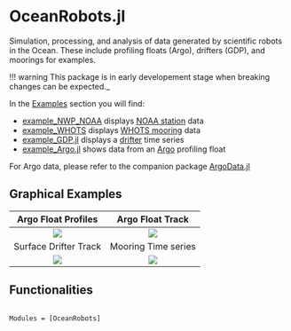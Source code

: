 # OceanRobots.jl

Simulation, processing, and analysis of data generated by scientific robots in the Ocean. These include profiling floats (Argo), drifters (GDP), and moorings for examples.

!!! warning	
    This package is in early developement stage when breaking changes can be expected._

In the [Examples](@ref) section you will find:

- [example\_NWP\_NOAA](examples/example_NWP_NOAA.html) displays [NOAA station](https://www.ndbc.noaa.gov/) data
- [example\_WHOTS](examples/example_WHOTS.html) displays [WHOTS mooring](http://www.soest.hawaii.edu/whots/wh_data.html) data
- [example\_GDP.jl](examples/example_GDP.html) displays a [drifter]([https://www.aoml.noaa.gov/phod/gdp/hourly_data.php) time series
- [example\_Argo.jl](examples/example_Argo.html) shows data from an [Argo](https://argo.ucsd.edu) profiling float

For Argo data, please refer to the companion package [ArgoData.jl](https://github.com/JuliaOcean/ArgoData.jl)

## Graphical Examples

Argo Float Profiles             |  Argo Float Track
:------------------------------:|:---------------------------------:
![](https://user-images.githubusercontent.com/20276764/150622766-aee5773d-7fea-4360-9b47-05f68e235499.png)  |  ![](https://user-images.githubusercontent.com/20276764/150622726-61169b99-4320-4069-b113-5edabb9b64fe.png)
Surface Drifter Track | Mooring Time series 
![](https://user-images.githubusercontent.com/20276764/149673826-a43e2a44-f4e5-437b-99cb-5e032228b3af.png) | ![](https://user-images.githubusercontent.com/20276764/149675305-82364bde-e3a9-4975-8fb2-fb67e17dacc5.png)

## Functionalities

```@index
```

```@autodocs
Modules = [OceanRobots]
```
